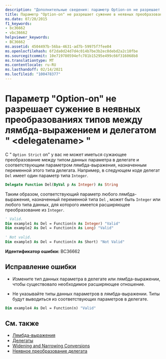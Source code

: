 ```yaml
---
description: "Дополнительные сведения: параметр Option-on не разрешает сужение в неявных преобразованиях типов между лямбда-выражением и делегатом ' <delegatename> '"
title: Параметр "Option-on" не разрешает сужение в неявных преобразованиях типов между лямбда-выражением и делегатом " <delegatename> "
ms.date: 07/20/2015
f1_keywords:
- bc36662
- vbc36662
helpviewer_keywords:
- BC36662
ms.assetid: 4504497b-56ba-4631-ad7b-59975f7fee04
ms.openlocfilehash: 6f2da0d24d7d4c014b7be3b2ec0debd2a2c10fbe
ms.sourcegitcommit: 10e719780594efc781b15295e499c66f316068b8
ms.translationtype: MT
ms.contentlocale: ru-RU
ms.lasthandoff: 02/14/2021
ms.locfileid: "100478377"
---
```

# <a name="option-strict-on-does-not-allow-narrowing-in-implicit-type-conversions-between-the-lambda-expression-and-delegate-delegatename"></a>Параметр "Option-on" не разрешает сужение в неявных преобразованиях типов между лямбда-выражением и делегатом " \<delegatename> "

С " `Option Strict` on" у вас не может иметься сужающее преобразование между типом данных параметра в делегате и соответствующим параметром лямбда-выражения, назначенным переменной этого типа делегата. Например, в следующем коде делегат `Del` имеет один параметр типа `Integer`.  
  
```vb  
Delegate Function Del(ByVal p As Integer) As String  
```  
  
 Таким образом, соответствующий параметр любого лямбда-выражения, назначенный переменной типа `Del` , может быть `Integer` или любого типа данных, для которого имеется расширяющее преобразование из `Integer`.  
  
```vb  
' Valid.  
Dim example1 As Del = Function(n As Integer) "Valid"  
Dim example2 As Del = Function(n As Long) "Valid"  
  
' Not valid.  
Dim example3 As Del = Function(n As Short) "Not Valid"  
```  
  
 **Идентификатор ошибки:** BC36662  
  
## <a name="to-correct-this-error"></a>Исправление ошибки  
  
- Измените тип данных параметра в делегате или лямбда-выражении, чтобы существовало необходимое расширяющее отношение.  
  
- Не указывайте типы данных параметров в лямбда-выражении. Типы будут выводиться из соответствующих параметров в делегате.  
  
```vb  
Dim example4 As Del = Function(n) "Valid"  
```  
  
## <a name="see-also"></a>См. также

- [Лямбда-выражения](../programming-guide/language-features/procedures/lambda-expressions.md)
- [Делегаты](../programming-guide/language-features/delegates/index.md)
- [Widening and Narrowing Conversions](../programming-guide/language-features/data-types/widening-and-narrowing-conversions.md)
- [Неявное преобразование делегата](../programming-guide/language-features/delegates/relaxed-delegate-conversion.md)
